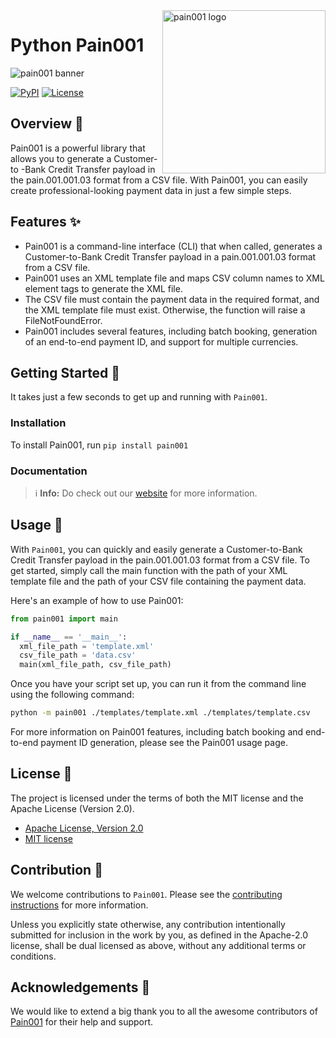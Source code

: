 <!-- markdownlint-disable MD033 MD041 -->

<img src="https://raw.githubusercontent.com/sebastienrousseau/vault/main/assets/pain001/icon/ico-pain001.svg" alt="pain001 logo" width="261" align="right" />

<!-- markdownlint-enable MD033 MD041 -->

# Python Pain001

![pain001 banner][banner]

[![PyPI][pypi-badge]][3] [![License][license-badge]][1]

## Overview 📖

Pain001 is a powerful library that allows you to generate a Customer-to
-Bank Credit Transfer payload in the pain.001.001.03 format from a CSV
file. With Pain001, you can easily create professional-looking payment
data in just a few simple steps.

## Features ✨

- Pain001 is a command-line interface (CLI) that when called, generates
  a Customer-to-Bank Credit Transfer payload in a pain.001.001.03 format
  from a CSV file.
- Pain001 uses an XML template file and maps CSV column names to XML
  element tags to generate the XML file.
- The CSV file must contain the payment data in the required format, and
  the XML template file must exist. Otherwise, the function will raise a
  FileNotFoundError.
- Pain001 includes several features, including batch booking, generation
  of an end-to-end payment ID, and support for multiple currencies.

## Getting Started 🚀

It takes just a few seconds to get up and running with `Pain001`.

### Installation

To install Pain001, run `pip install pain001`

### Documentation

> ℹ️ **Info:** Do check out our [website][0] for more information.

## Usage 📖

With `Pain001`, you can quickly and easily generate a Customer-to-Bank
Credit Transfer payload in the pain.001.001.03 format from a CSV file.
To get started, simply call the main function with the path of your XML
template file and the path of your CSV file containing the payment data.

Here's an example of how to use Pain001:

```python
from pain001 import main

if __name__ == '__main__':
  xml_file_path = 'template.xml'
  csv_file_path = 'data.csv'
  main(xml_file_path, csv_file_path)
```

Once you have your script set up, you can run it from the command line
using the following command:

```bash
python -m pain001 ./templates/template.xml ./templates/template.csv
```

For more information on Pain001 features, including batch booking and
end-to-end payment ID generation, please see the Pain001 usage page.

## License 📝

The project is licensed under the terms of both the MIT license and the
Apache License (Version 2.0).

- [Apache License, Version 2.0][1]
- [MIT license][2]

## Contribution 🤝

We welcome contributions to `Pain001`. Please see the
[contributing instructions][4] for more information.

Unless you explicitly state otherwise, any contribution intentionally
submitted for inclusion in the work by you, as defined in the
Apache-2.0 license, shall be dual licensed as above, without any
additional terms or conditions.

## Acknowledgements 💙

We would like to extend a big thank you to all the awesome contributors
of [Pain001][5] for their help and support.

[0]: https://pain001.co
[1]: https://opensource.org/license/apache-2-0/
[2]: http://opensource.org/licenses/MIT
[3]: https://github.com/sebastienrousseau/pain001
[4]: https://github.com/sebastienrousseau/pain001/blob/main/CONTRIBUTING.md
[5]: https://github.com/sebastienrousseau/pain001/graphs/contributors
[banner]: https://raw.githubusercontent.com/sebastienrousseau/vault/main/assets/pain001/title/title-pain001.svg
[license-badge]: https://img.shields.io/pypi/l/pain001?style=for-the-badge 'License badge'
[pypi-badge]: https://img.shields.io/pypi/pyversions/pain001.svg?style=for-the-badge 'PyPI badge'
